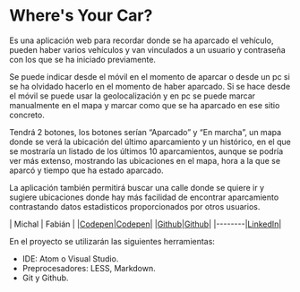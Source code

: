 # Where's Your Car?
Es una aplicación web para recordar donde se ha aparcado el vehículo, pueden haber varios vehículos y van vinculados a un usuario y contraseña con los que se ha iniciado previamente.

Se puede indicar desde el móvil en el momento de aparcar o desde un pc si se ha olvidado hacerlo en el momento de haber aparcado. Si se hace desde el móvil se puede usar la geolocalización y en pc se puede marcar manualmente en el mapa y marcar como que se ha aparcado en ese sitio concreto.

Tendrá 2 botones, los botones serían “Aparcado” y “En marcha”, un mapa donde se verá la ubicación del último aparcamiento y un histórico, en el que se mostraría un listado de los últimos 10 aparcamientos, aunque se podría ver más extenso, mostrando las ubicaciones en el mapa, hora a la que se aparcó y tiempo que ha estado aparcado.

La aplicación también permitirá buscar una calle donde se quiere ir y sugiere ubicaciones donde hay más facilidad de encontrar aparcamiento contrastando datos estadisticos proporcionados por otros usuarios.

| Michal | Fabián |
|[Codepen](https://codepen.io/rutuser/)|[Codepen](https://codepen.io/rehxio/)|
|[Github](https://github.com/rutuser)|[Github](https://github.com/rehxio)|
|--------|[LinkedIn](https://www.linkedin.com/in/fabi%C3%A1n-r-b6650678/)|


En el proyecto se utilizarán las siguientes herramientas:
- IDE: Atom o Visual Studio.
- Preprocesadores: LESS, Markdown.
- Git y Github.
